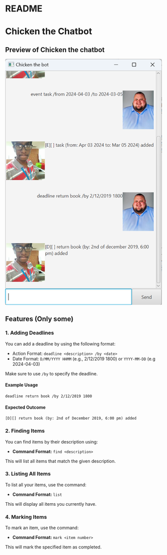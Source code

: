 # README
# Chicken the Chatbot
## Preview of Chicken the chatbot
![bot preview](Ui.png)
## Features (Only some)

### 1. Adding Deadlines

You can add a deadline by using the following format:

- Action Format: `deadline <description> /by <date>`
- Date Format: `D/MM/YYYY HHMM` (e.g., 2/12/2019 1800) or `YYYY-MM-DD` (e.g 2024-04-03)

Make sure to use `/by` to specify the deadline.

#### Example Usage

```plaintext
deadline return book /by 2/12/2019 1800
```

#### Expected Outcome

```plaintext
[D][] return book (by: 2nd of December 2019, 6:00 pm) added
```

### 2. Finding Items

You can find items by their description using:

- **Command Format:** `find <description>`

This will list all items that match the given description.

### 3. Listing All Items

To list all your items, use the command:

- **Command Format:** `list`

This will display all items you currently have.

### 4. Marking Items

To mark an item, use the command:

- **Command Format:** `mark <item number>`

This will mark the specified item as completed.
